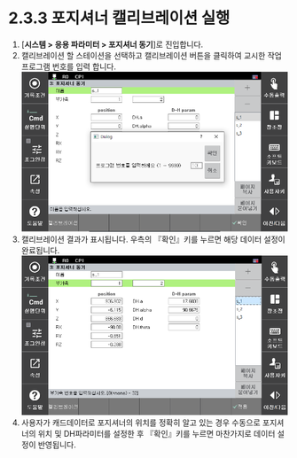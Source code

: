 ﻿# 2.3.3 포지셔너 캘리브레이션 실행
1.	[**시스템 > 응용 파라미터 > 포지셔너 동기**]로 진입합니다.
2.	캘리브레이션 할 스테이션을 선택하고 캘리브레이션 버튼을 클릭하여 교시한 작업 프로그램 번호를 입력 합니다.
![](../../_assets/image11.png)
3.	캘리브레이션 결과가 표시됩니다. 우측의 『확인』키를 누르면 해당 데이터 설정이 완료됩니다. 
![](../../_assets/image12.png)
4.	사용자가 캐드데이터로 포지셔너의 위치를 정확히 알고 있는 경우 수동으로 포지셔너의 위치 및 DH파라미터를 설정한 후 『확인』키를 누르면 마찬가지로 데이터 설정이 반영됩니다.